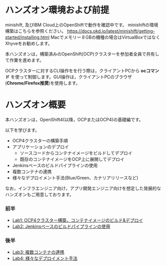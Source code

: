 
# ハンズオン環境および前提
minishift, 及びIBM Cloud上のOpenShiftで動作を確認中です。
minishiftの環境構築はこちらを参照ください。
https://docs.okd.io/latest/minishift/getting-started/installing.html
Macでメモリー８GBの機種の場合はVirtualBoxではなくXhyveをお勧めします。


本ハンズオンは，構築済みのOpenShift(OCP)クラスターを参加者全員で共有して作業を進めます。

OCPクラスターに対するCLI操作をを行う際は，クライアントPCから **ocコマンド** を使って制御します。GUI操作は，クライアントPCのブラウザ(**Chrome/Firefox推奨**)を使用します。

# ハンズオン概要
本ハンズオンは，OpenShift4(以降，OCPまたはOCP4)の基礎編です。

以下を学びます。
- OCP4クラスターの構築手順
- アプリケーションのデプロイ
  - ソースコードからコンテナイメージをビルドしてデプロイ
  - 既存のコンテナイメージをOCP上に展開してデプロイ
- Jenkinsベースのビルドパイプラインの使用
- 複数コンテナの連携
- 様々なデプロイメント手法(Blue/Green、カナリアリリースなど)

なお，インフラエンジニア向け，アプリ開発エンジニア向けを想定した発展的なハンズオンもご用意しております。

### 前半 
- [Lab1: OCP4クラスター構築，コンテナイメージのビルド&デプロイ](Lab1)
- [Lab2: Jenkinsベースのビルドパイプラインの使用](Lab2)

### 後半
- [Lab3: 複数コンテナの連携](Lab3)
- [Lab4: 様々なデプロイメント手法](Lab4)
